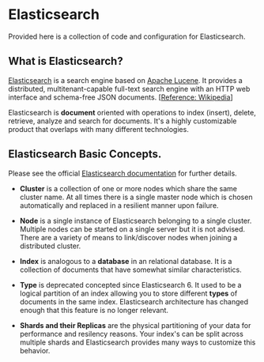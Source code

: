 # Elasticsearch 

Provided here is a collection of code and configuration for Elasticsearch.

## What is Elasticsearch?

[Elasticsearch](https://www.elastic.co/guide/en/elasticsearch/reference/current/index.html) is a search engine based on [Apache Lucene](https://lucene.apache.org/). It provides a distributed, multitenant-capable full-text search engine with an HTTP web interface and schema-free JSON documents. [[Reference: Wikipedia](https://en.wikipedia.org/wiki/Elasticsearch)]

Elasticsearch is **document** oriented with operations to index (insert), delete, retrieve, analyze and search for documents. It's a highly customizable product that overlaps with many different technologies. 

## Elasticsearch Basic Concepts.

Please see the official [Elasticsearch documentation](https://www.elastic.co/guide/en/elasticsearch/reference/current/_basic_concepts.html) for further details.

* **Cluster** is a collection of one or more nodes which share the same cluster name. At all times there is a single master node which is chosen automatically and replaced in a resilient manner upon failure. 

* **Node** is a single instance of Elasticsearch belonging to a single cluster. Multiple nodes can be started on a single server but it is not advised. There are a variety of means to link/discover nodes when joining a distributed cluster. 

* **Index** is analogous to a __database__ in an relational database. It is a collection of documents that have somewhat similar characteristics.

* **Type** is deprecated concepted since Elasticsearch 6. It used to be a logical partition of an index allowing you to store different __types__ of documents in the same index. Elasticsearch architecture has changed enough that this feature is no longer relevant. 

* **Shards and their Replicas** are the physical partitioning of your data for performance and resilency reasons. Your index's can be split across multiple shards and Elasticsearch provides many ways to customize this behavior. 
